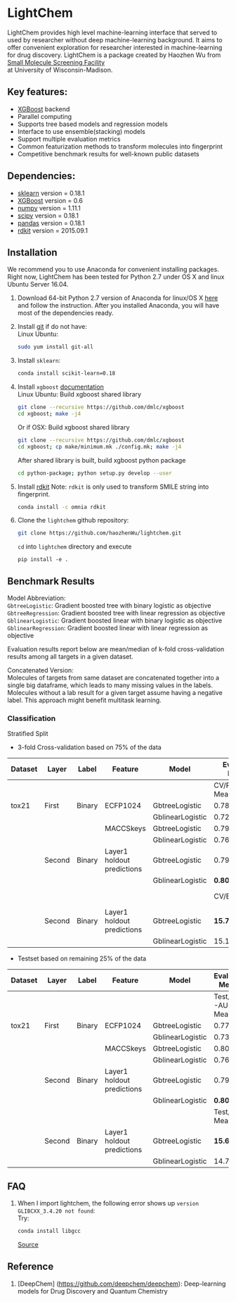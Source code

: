 # LightChem

LightChem provides high level machine-learning interface that served to used by researcher without deep machine-learning background. It aims to offer convenient exploration for researcher interested in machine-learning for drug discovery. LightChem is a package created by Haozhen Wu from [Small Molecule Screening Facility](http://www.uwhealth.org/uw-carbone-cancer-center/for-researchers/shared-resources/smsf/small-molecule-screening/27197)  
at University of Wisconsin-Madison.  

## Key features:  

* [XGBoost](https://github.com/dmlc/xgboost) backend
* Parallel computing    
* Supports tree based models and regression models  
* Interface to use ensemble(stacking) models  
* Support multiple evaluation metrics  
* Common featurization methods to transform molecules into fingerprint  
* Competitive benchmark results for well-known public datasets  

## Dependencies:

* [sklearn](http://scikit-learn.org/stable/index.html)  version = 0.18.1
* [XGBoost](https://xgboost.readthedocs.io/en/latest/) version = 0.6  
* [numpy](http://www.numpy.org/) version = 1.11.1  
* [scipy](https://www.scipy.org/) version = 0.18.1  
* [pandas](http://pandas.pydata.org/) version = 0.18.1   
* [rdkit](http://www.rdkit.org/) version = 2015.09.1



## Installation

We recommend you to use Anaconda for convenient installing packages. Right now, LightChem has been tested for Python 2.7 under OS X and linux Ubuntu Server 16.04.   

1. Download 64-bit Python 2.7 version of Anaconda for linux/OS X [here](https://www.continuum.io/downloads) and follow the instruction. After you installed Anaconda, you will have most of the dependencies ready.  

2. Install [git](https://git-scm.com/book/en/v2/Getting-Started-Installing-Git) if do not have:  
   Linux Ubuntu:    
   ```bash
   sudo yum install git-all
   ```

3. Install `sklearn`:  
   ```bash
   conda install scikit-learn=0.18
   ```

4. Install `xgboost` [documentation](https://xgboost.readthedocs.io/en/latest/build.html)  
   Linux Ubuntu:  Build xgboost shared library  
   ```bash
   git clone --recursive https://github.com/dmlc/xgboost
   cd xgboost; make -j4
   ```
   Or if OSX: Build xgboost shared library  
   ```bash
   git clone --recursive https://github.com/dmlc/xgboost
   cd xgboost; cp make/minimum.mk ./config.mk; make -j4
   ```
   After shared library is built, build xgboost python package  
   ```bash
   cd python-package; python setup.py develop --user
   ```

5. Install [rdkit](http://www.rdkit.org/docs/Install.html)  Note: `rdkit` is only used to transform SMILE string into fingerprint.  
   ```bash
   conda install -c omnia rdkit
   ```

6. Clone the `lightchem` github repository:  
   ```bash
   git clone https://github.com/haozhenWu/lightchem.git
   ```
   `cd` into `lightchem` directory and execute  
   ```
   pip install -e .
   ```

## Benchmark Results

Model Abbreviation:  
`GbtreeLogistic`: Gradient boosted tree with binary logistic as objective  
`GbtreeRegression`: Gradient boosted tree with linear regression as objective  
`GblinearLogistic`: Gradient boosted linear with binary logistic as objective    
`GblinearRegression`: Gradient boosted linear with linear regression as objective  

Evaluation results report below are mean/median of k-fold cross-validation results among all targets in a given dataset.

Concatenated Version:  
Molecules of targets from same dataset are concatenated together into a single big dataframe, which leads to many missing values in the labels. Molecules without a lab result for a given target assume having a negative label. This approach might benefit multitask learning.

### Classification  

Stratified Split

* 3-fold Cross-validation based on 75% of the data

|Dataset |Layer |Label  |Feature |Model            |Evaluation Metrics |                 |
|--------|------|-------|--------|-----------------|-------------------|-----------------|
|        |      |       |        |                 |CV/ROC-AUC Mean    |CV/ROC-AUC Median|
|tox21   |First |Binary |ECFP1024|GbtreeLogistic   |0.783+-0.022       |0.779+-0.017     |
|        |      |       |        |GblinearLogistic |0.729+-0.021       |0.747+-0.012     |
|        |      |       |MACCSkeys |GbtreeLogistic |0.798+-0.019    |0.801+-0.016     |         
|        |      |       |          |GblinearLogistic |0.766+-0.02   |0.776+-0.023     |
|        |Second|Binary |Layer1 holdout predictions |GbtreeLogistic |0.790+-0.018 |0.794+-0.014 |
|        |      |       |                           |GblinearLogistic |**0.809**+-0.020 |**0.806**+-0.017 |
|        |      |       |        |                 |CV/EFR1 Mean |CV/EFR1 Median|
|        |Second|Binary |Layer1 holdout predictions |GbtreeLogistic |**15.724**+-1.103 |**18.408**+-0.726 |
|        |      |       |                           |GblinearLogistic |15.162+-1.702 |18.352+-1.122 |

* Testset based on remaining 25% of the data

|Dataset |Layer |Label  |Feature |Model            |Evaluation Metrics |              |
|--------|------|-------|--------|-----------------|-------------------|--------------|
|        |      |       |        |                 |Test/ROC-AUC Mean |Test/ROC-AUC Median|
|tox21   |First |Binary |ECFP1024|GbtreeLogistic   |0.776    |0.748     |
|        |      |       |        |GblinearLogistic |0.734    |0.738     |
|        |      |       |MACCSkeys |GbtreeLogistic |0.805    |**0.797**     |         
|        |      |       |          |GblinearLogistic |0.765   |0.769     |
|        |Second|Binary |Layer1 holdout predictions |GbtreeLogistic |0.795 |0.783 |
|        |      |       |                           |GblinearLogistic |**0.808** |0.788 |
|        |      |       |        |                 |Test/EFR1 Mean |Test/EFR1 Median|
|        |Second|Binary |Layer1 holdout predictions |GbtreeLogistic |**15.612** |**12.360**  |
|        |      |       |                           |GblinearLogistic |14.774 |11.842 |



## FAQ  

1. When I import lightchem, the following error shows up `version GLIBCXX_3.4.20 not found`:   
   Try:  
   ```bash   
   conda install libgcc
   ```  
   [Source](http://askubuntu.com/questions/575505/glibcxx-3-4-20-not-found-how-to-fix-this-error)

## Reference

1. [DeepChem] (https://github.com/deepchem/deepchem): Deep-learning models for Drug Discovery and Quantum Chemistry
